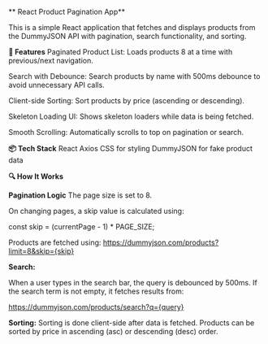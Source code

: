 ** React Product Pagination App**

This is a simple React application that fetches and displays products from the DummyJSON API with pagination, search functionality, and sorting.

**🚀 Features**
Paginated Product List: Loads products 8 at a time with previous/next navigation.

Search with Debounce: Search products by name with 500ms debounce to avoid unnecessary API calls.

Client-side Sorting: Sort products by price (ascending or descending).

Skeleton Loading UI: Shows skeleton loaders while data is being fetched.

Smooth Scrolling: Automatically scrolls to top on pagination or search.

**📦 Tech Stack**
React
Axios
CSS for styling
DummyJSON for fake product data

**🔍 How It Works**

**Pagination Logic**
The page size is set to 8.

On changing pages, a skip value is calculated using:

const skip = (currentPage - 1) * PAGE_SIZE;

Products are fetched using:
https://dummyjson.com/products?limit=8&skip={skip}

**Search:**

When a user types in the search bar, the query is debounced by 500ms.
If the search term is not empty, it fetches results from:

https://dummyjson.com/products/search?q={query}

**Sorting:**
Sorting is done client-side after data is fetched.
Products can be sorted by price in ascending (asc) or descending (desc) order.

